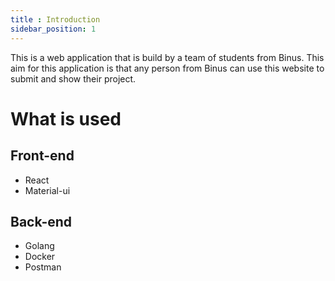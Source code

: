 ```yaml
---
title : Introduction
sidebar_position: 1
---
```


This is a web application that is build by a team of students from Binus. This aim for this application is that any person from Binus can use this website to submit and show their project.

# What is used
## Front-end
- React 
- Material-ui

## Back-end
- Golang
- Docker
- Postman



